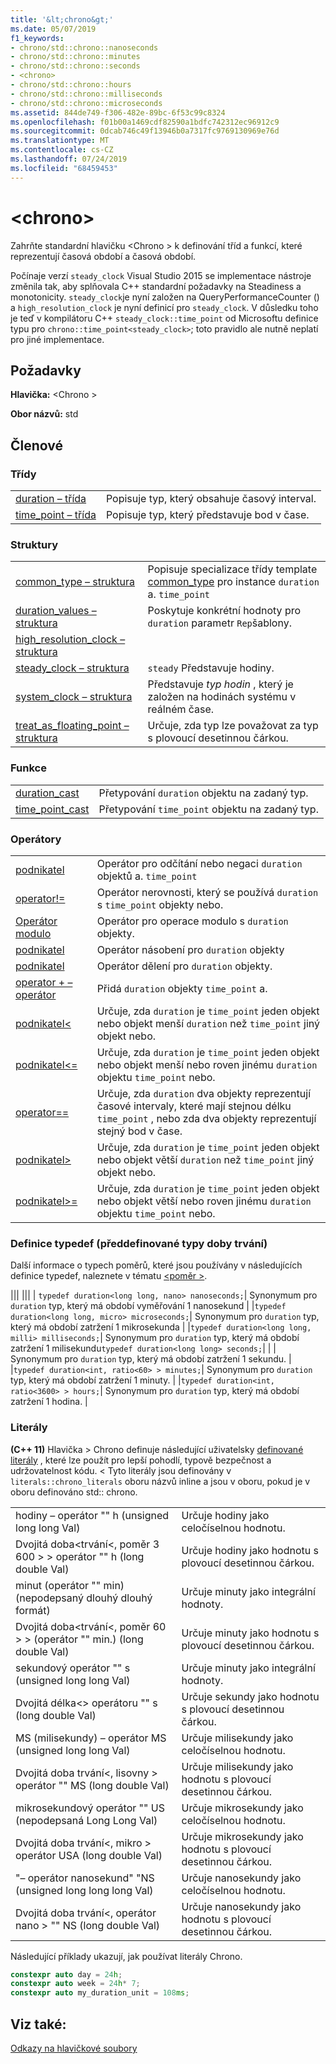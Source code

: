 ```yaml
---
title: '&lt;chrono&gt;'
ms.date: 05/07/2019
f1_keywords:
- chrono/std::chrono::nanoseconds
- chrono/std::chrono::minutes
- chrono/std::chrono::seconds
- <chrono>
- chrono/std::chrono::hours
- chrono/std::chrono::milliseconds
- chrono/std::chrono::microseconds
ms.assetid: 844de749-f306-482e-89bc-6f53c99c8324
ms.openlocfilehash: f01b00a1469cdf82590a1bdfc742312ec96912c9
ms.sourcegitcommit: 0dcab746c49f13946b0a7317fc9769130969e76d
ms.translationtype: MT
ms.contentlocale: cs-CZ
ms.lasthandoff: 07/24/2019
ms.locfileid: "68459453"
---
```

# <a name="ltchronogt"></a>&lt;chrono&gt;

Zahrňte standardní hlavičku \<Chrono > k definování tříd a funkcí, které reprezentují časová období a časová období.

Počínaje verzí `steady_clock` Visual Studio 2015 se implementace nástroje změnila tak, aby splňovala C++ standardní požadavky na Steadiness a monotonicity. `steady_clock`je nyní založen na QueryPerformanceCounter () a `high_resolution_clock` je nyní definicí pro `steady_clock`. V důsledku toho je teď v kompilátoru C++ `steady_clock::time_point` od Microsoftu definice typu pro `chrono::time_point<steady_clock>`; toto pravidlo ale nutně neplatí pro jiné implementace.

## <a name="requirements"></a>Požadavky

**Hlavička:** \<Chrono >

**Obor názvů:** std

## <a name="members"></a>Členové

### <a name="classes"></a>Třídy

|||
|-|-|
|[duration – třída](../standard-library/duration-class.md)|Popisuje typ, který obsahuje časový interval.|
|[time_point – třída](../standard-library/time-point-class.md)|Popisuje typ, který představuje bod v čase.|

### <a name="structs"></a>Struktury

|||
|-|-|
|[common_type – struktura](../standard-library/common-type-structure.md)|Popisuje specializace třídy template [common_type](../standard-library/common-type-class.md) pro instance `duration` a. `time_point`|
|[duration_values – struktura](../standard-library/duration-values-structure.md)|Poskytuje konkrétní hodnoty pro `duration` parametr `Rep`šablony.|
|[high_resolution_clock – struktura](../standard-library/high-resolution-clock-struct.md)||
|[steady_clock – struktura](../standard-library/steady-clock-struct.md)|`steady` Představuje hodiny.|
|[system_clock – struktura](../standard-library/system-clock-structure.md)|Představuje *typ hodin* , který je založen na hodinách systému v reálném čase.|
|[treat_as_floating_point – struktura](../standard-library/treat-as-floating-point-structure.md)|Určuje, zda typ lze považovat za typ s plovoucí desetinnou čárkou.|

### <a name="functions"></a>Funkce

|||
|-|-|
|[duration_cast](../standard-library/chrono-functions.md#duration_cast)|Přetypování `duration` objektu na zadaný typ.|
|[time_point_cast](../standard-library/chrono-functions.md#time_point_cast)|Přetypování `time_point` objektu na zadaný typ.|

### <a name="operators"></a>Operátory

|||
|-|-|
|[podnikatel](../standard-library/chrono-operators.md#operator-)|Operátor pro odčítání nebo negaci `duration` objektů a. `time_point`|
|[operator!=](../standard-library/chrono-operators.md#op_neq)|Operátor nerovnosti, který se používá `duration` s `time_point` objekty nebo.|
|[Operátor modulo](../standard-library/chrono-operators.md#op_modulo)|Operátor pro operace modulo s `duration` objekty.|
|[podnikatel](../standard-library/chrono-operators.md#op_star)|Operátor násobení pro `duration` objekty|
|[podnikatel](../standard-library/chrono-operators.md#op_div)|Operátor dělení pro `duration` objekty.|
|[operator + – operátor](../standard-library/chrono-operators.md#op_add)|Přidá `duration` objekty `time_point` a.|
|[podnikatel&lt;](../standard-library/chrono-operators.md#op_lt)|Určuje, zda `duration` je `time_point` jeden objekt nebo objekt menší `duration` než `time_point` jiný objekt nebo.|
|[podnikatel&lt;=](../standard-library/chrono-operators.md#op_lt_eq)|Určuje, zda `duration` je `time_point` jeden objekt nebo objekt menší nebo roven jinému `duration` objektu `time_point` nebo.|
|[operator==](../standard-library/chrono-operators.md#op_eq_eq)|Určuje, zda `duration` dva objekty reprezentují časové intervaly, které mají stejnou délku `time_point` , nebo zda dva objekty reprezentují stejný bod v čase.|
|[podnikatel&gt;](../standard-library/chrono-operators.md#op_gt)|Určuje, zda `duration` je `time_point` jeden objekt nebo objekt větší `duration` než `time_point` jiný objekt nebo.|
|[podnikatel&gt;=](../standard-library/chrono-operators.md#op_gt_eq)|Určuje, zda `duration` je `time_point` jeden objekt nebo objekt větší nebo roven jinému `duration` objektu `time_point` nebo.|

### <a name="typedefs-predefined-duration-types"></a>Definice typedef (předdefinované typy doby trvání)

Další informace o typech poměrů, které jsou používány v následujících definice typedef, naleznete v tématu [ \<poměr >](../standard-library/ratio.md).

||| ||| | `typedef duration<long long, nano> nanoseconds;`| Synonymum pro `duration` typ, který má období vyměřování 1 nanosekund | |`typedef duration<long long, micro> microseconds;`| Synonymum pro `duration` typ, který má období zatržení 1 mikrosekunda | |`typedef duration<long long, milli> milliseconds;`| Synonymum pro `duration` typ, který má období zatržení 1 milisekundu`typedef duration<long long> seconds;`| | | Synonymum pro `duration` typ, který má období zatržení 1 sekundu. | |`typedef duration<int, ratio<60> > minutes;`| Synonymum pro `duration` typ, který má období zatržení 1 minuty. | |`typedef duration<int, ratio<3600> > hours;`| Synonymum pro `duration` typ, který má období zatržení 1 hodina. |

### <a name="literals"></a>Literály

**(C++ 11)** Hlavička > Chrono definuje následující uživatelsky [definované literály](../cpp/user-defined-literals-cpp.md) , které lze použít pro lepší pohodlí, typově bezpečnost a udržovatelnost kódu. \< Tyto literály jsou definovány v `literals::chrono_literals` oboru názvů inline a jsou v oboru, pokud je v oboru definováno std:: chrono.

|||
|-|-|
|hodiny – operátor "" h (unsigned long long Val)|Určuje hodiny jako celočíselnou hodnotu.|
|Dvojitá doba\<trvání\<, poměr 3 600 > > operátor "" h (long double Val)|Určuje hodiny jako hodnotu s plovoucí desetinnou čárkou.|
|minut (operátor "" min) (nepodepsaný dlouhý dlouhý formát)|Určuje minuty jako integrální hodnoty.|
|Dvojitá doba\<trvání\<, poměr 60 > > (operátor "" min.) (long double Val)|Určuje minuty jako hodnotu s plovoucí desetinnou čárkou.|
|sekundový operátor "" s (unsigned long long Val)|Určuje minuty jako integrální hodnoty.|
|Dvojitá délka\<> operátoru "" s (long double Val)|Určuje sekundy jako hodnotu s plovoucí desetinnou čárkou.|
|MS (milisekundy) – operátor MS (unsigned long long Val)|Určuje milisekundy jako celočíselnou hodnotu.|
|Dvojitá doba trvání\<, lisovny > operátor "" MS (long double Val)|Určuje milisekundy jako hodnotu s plovoucí desetinnou čárkou.|
|mikrosekundový operátor "" US (nepodepsaná Long Long Val)|Určuje mikrosekundy jako celočíselnou hodnotu.|
|Dvojitá doba trvání\<, mikro > operátor USA (long double Val)|Určuje mikrosekundy jako hodnotu s plovoucí desetinnou čárkou.|
|"– operátor nanosekund" "NS (unsigned long long long Val)|Určuje nanosekundy jako celočíselnou hodnotu.|
|Dvojitá doba trvání\<, operátor nano > "" NS (long double Val)|Určuje nanosekundy jako hodnotu s plovoucí desetinnou čárkou.|

Následující příklady ukazují, jak používat literály Chrono.

```cpp
constexpr auto day = 24h;
constexpr auto week = 24h* 7;
constexpr auto my_duration_unit = 108ms;
```

## <a name="see-also"></a>Viz také:

[Odkazy na hlavičkové soubory](../standard-library/cpp-standard-library-header-files.md)
